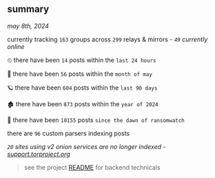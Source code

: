 
## summary
_may 8th, 2024_

currently tracking `163` groups across `299` relays & mirrors - _`49` currently online_

⏲ there have been `14` posts within the `last 24 hours`

🦈 there have been `56` posts within the `month of may`

🪐 there have been `604` posts within the `last 90 days`

🏚 there have been `873` posts within the `year of 2024`

🦕 there have been `10155` posts `since the dawn of ransomwatch`

there are `96` custom parsers indexing posts

_`20` sites using v2 onion services are no longer indexed - [support.torproject.org](https://support.torproject.org/onionservices/v2-deprecation/)_

> see the project [README](https://github.com/joshhighet/ransomwatch#ransomwatch--) for backend technicals
